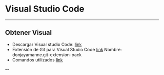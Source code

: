 Visual Studio Code
============

___

## Obtener Visual
- Descargar Visual studio Code: [link](https://code.visualstudio.com)
- Extensión de Git para Visual Studio Code [link](https://marketplace.visualstudio.com/items?itemName=donjayamanne.git-extension-pack) Nombre: donjayamanne.git-extension-pack
- Comandos utilizados [link](Comandos.md)

--